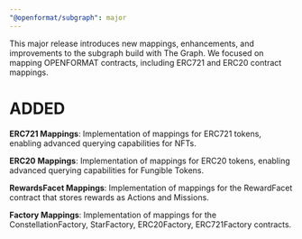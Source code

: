 ```yaml
---
"@openformat/subgraph": major
---
```


This major release introduces new mappings, enhancements, and improvements to the subgraph build with The Graph. We focused on mapping OPENFORMAT contracts, including ERC721 and ERC20 contract mappings.

# ADDED

**ERC721 Mappings**: Implementation of mappings for ERC721 tokens, enabling advanced querying capabilities for NFTs.

**ERC20 Mappings**: Implementation of mappings for ERC20 tokens, enabling advanced querying capabilities for Fungible Tokens.

**RewardsFacet Mappings**: Implementation of mappings for the RewardFacet contract that stores rewards as Actions and Missions.

**Factory Mappings**: Implementation of mappings for the ConstellationFactory, StarFactory, ERC20Factory, ERC721Factory contracts.
